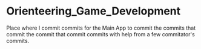 # Orienteering_Game_Development
Place where I commit commits for the Main App to commit the commits that commit the commit that commit commits with help from a few commitator's commits. 
